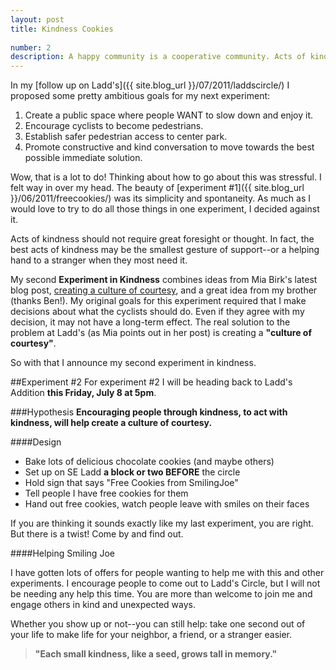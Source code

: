 ```yaml
--- 
layout: post 
title: Kindness Cookies
	
number: 2
description: A happy community is a cooperative community. Acts of kindness leads to increased levels of communication, trust, and most importantly, courtesy.
---
```


In my [follow up on Ladd's]({{ site.blog_url }}/07/2011/laddscircle/) I proposed some pretty ambitious goals for my next experiment:

1.	Create a public space where people WANT to slow down and enjoy it.
2.	Encourage cyclists to become pedestrians.
3.	Establish safer pedestrian access to center park.
4.	Promote constructive and kind conversation to move towards the best possible immediate solution.

Wow, that is a lot to do! Thinking about how to go about this was stressful. I felt way in over my head. The beauty of [experiment #1]({{ site.blog_url }}/06/2011/freecookies/) was its simplicity and spontaneity. As much as I would love to try to do all those things in one experiment, I decided against it.

Acts of kindness should not require great foresight or thought. In fact, the best acts of kindness may be the smallest gesture of support--or a helping hand to a stranger when they most need it.

My second __Experiment in Kindness__ combines ideas from Mia Birk's latest blog post, [creating a culture of courtesy](http://www.miabirk.com/blog/?p=872), and a great idea from my brother (thanks Ben!). My original goals for this experiment required that I make decisions about what the cyclists should do. Even if they agree with my decision, it may not have a long-term effect. The real solution to the problem at Ladd's (as Mia points out in her post) is creating a __"culture of courtesy"__.

So with that I announce my second experiment in kindness.

##Experiment #2
For experiment #2 I will be heading back to Ladd's Addition __this Friday, July 8 at 5pm__.

###Hypothesis
__Encouraging people through kindness, to act with kindness, will help create a culture of courtesy.__

####Design
*   Bake lots of delicious chocolate cookies (and maybe others)
*   Set up on SE Ladd __a block or two BEFORE__ the circle
*   Hold sign that says "Free Cookies from SmilingJoe"
*   Tell people I have free cookies for them
*   Hand out free cookies, watch people leave with smiles on their faces

If you are thinking it sounds exactly like my last experiment, you are right. But there is a twist! Come by and find out.

####Helping Smiling Joe

I have gotten lots of offers for people wanting to help me with this and other experiments. I encourage people to come out to Ladd's Circle, but I will not be needing any help this time. You are more than welcome to join me and engage others in kind and unexpected ways. 

Whether you show up or not--you can still help: take one second out of your life to make life for your neighbor, a friend, or a stranger easier.

>__"Each small kindness, like a seed, grows tall in memory."__
